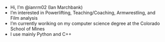 - Hi, I’m @ianrm02 (Ian Marchbank)
- I’m interested in Powerlifting, Teaching/Coaching, Armwrestling, and Film analysis
- I’m currently woriking on my computer science degree at the Colorado School of Mines
- I use mainly Python and C++

<!---
ianrm02/ianrm02 is a ✨ special ✨ repository because its `README.md` (this file) appears on your GitHub profile.
You can click the Preview link to take a look at your changes.
--->
